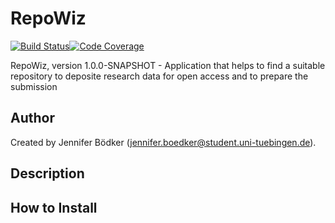 # RepoWiz

[![Build Status](https://travis-ci.com/qbicsoftware/repowiz.svg?branch=development)](https://travis-ci.com/qbicsoftware/repowiz)[![Code Coverage]( https://codecov.io/gh/qbicsoftware/repowiz/branch/development/graph/badge.svg)](https://codecov.io/gh/qbicsoftware/repowiz)

RepoWiz, version 1.0.0-SNAPSHOT - Application that helps to find a suitable repository to deposite research data for open access and to prepare the submission

## Author
Created by Jennifer Bödker (jennifer.boedker@student.uni-tuebingen.de).

## Description

## How to Install
